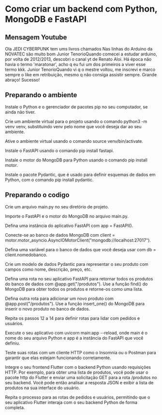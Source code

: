 # Como criar um backend com Python, MongoDB e FastAPI

## Mensagem Youtube
Ola JEDI CYBERPUNK tem ums livros chamados Nas linhas do Arduino da NOVATEC são muito bom
Junior Tenorio​Quando comecei a estudar arduino, por volta de 2012/2013, descobri o canal yt de Renato Aloi. Há época não havia o termo 'maratonar', acho q eu fui um dos primeiros a viver esse termo kkk.
Junior Tenorio​Quando vi q o mestre voltou, me inscrevi e marco sempre o like em retribuição, mesmo q não consiga assistir sempre. Grande abraço! Sucesso!




## Preparando o ambiente
Instale o Python e o gerenciador de pacotes pip no seu computador, se ainda não tiver.

Crie um ambiente virtual para o projeto usando o comando python3 -m venv venv, substituindo venv pelo nome que você deseja dar ao seu ambiente.

Ative o ambiente virtual usando o comando source venv/bin/activate.

Instale o FastAPI usando o comando pip install fastapi.

Instale o motor do MongoDB para Python usando o comando pip install motor.

Instale o pacote Pydantic, que é usado para definir esquemas de dados em Python, com o comando pip install pydantic.


## Preparando o codigo
Crie um arquivo main.py no seu diretório de projeto.

Importe o FastAPI e o motor do MongoDB no arquivo main.py.

Defina uma instância do aplicativo FastAPI com app = FastAPI().

Conecte-se ao banco de dados MongoDB com client = motor.motor_asyncio.AsyncIOMotorClient("mongodb://localhost:27017").

Defina uma variável para o banco de dados que você deseja usar com db = client.nomedobanco.

Crie um modelo de dados Pydantic para representar o seu produto com campos como nome, descrição, preço, etc.

Defina uma rota no seu aplicativo FastAPI para retornar todos os produtos do banco de dados com @app.get("/produtos"). Use a função find() do MongoDB para obter todos os produtos e retorne-os como uma lista.

Defina outra rota para adicionar um novo produto com @app.post("/produtos"). Use a função insert_one() do MongoDB para inserir o novo produto no banco de dados.

Repita os passos 12 a 14 para definir rotas para lidar com pedidos e usuários.

Execute o seu aplicativo com uvicorn main:app --reload, onde main é o nome do seu arquivo Python e app é a instância do FastAPI que você definiu.

Teste suas rotas com um cliente HTTP como o Insomnia ou o Postman para garantir que elas estejam funcionando corretamente.

Integre o seu frontend Flutter com o backend Python usando requisições HTTP. Por exemplo, para obter uma lista de produtos, você pode usar o pacote http do Flutter e enviar uma solicitação GET para a rota /produtos no seu backend. Você pode então analisar a resposta JSON e exibir a lista de produtos na sua interface do usuário.

Repita o processo para as rotas de pedidos e usuários, permitindo que o seu aplicativo Flutter interaja com o seu backend Python de forma completa.
